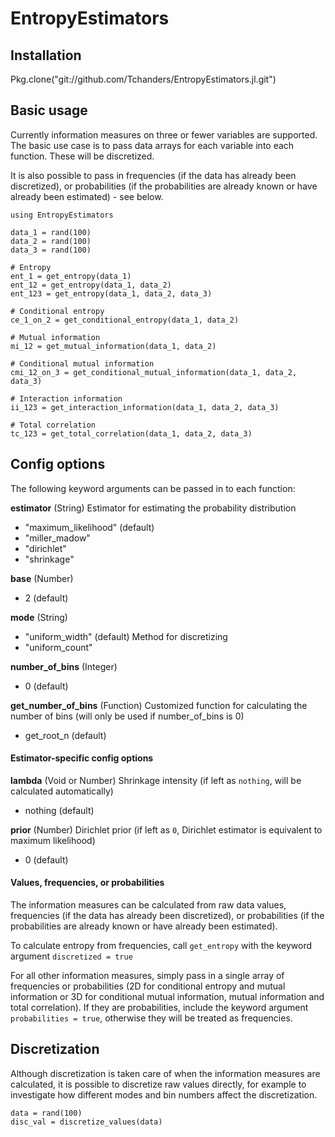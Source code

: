 # EntropyEstimators

## Installation

Pkg.clone("git://github.com/Tchanders/EntropyEstimators.jl.git")

## Basic usage

Currently information measures on three or fewer variables are supported. The basic use case is to pass data arrays for each variable into each function. These will be discretized.

It is also possible to pass in frequencies (if the data has already been discretized), or probabilities (if the probabilities are already known or have already been estimated) - see below.

```
using EntropyEstimators

data_1 = rand(100)
data_2 = rand(100)
data_3 = rand(100)

# Entropy
ent_1 = get_entropy(data_1)
ent_12 = get_entropy(data_1, data_2)
ent_123 = get_entropy(data_1, data_2, data_3)

# Conditional entropy
ce_1_on_2 = get_conditional_entropy(data_1, data_2)

# Mutual information
mi_12 = get_mutual_information(data_1, data_2)

# Conditional mutual information
cmi_12_on_3 = get_conditional_mutual_information(data_1, data_2, data_3)

# Interaction information
ii_123 = get_interaction_information(data_1, data_2, data_3)

# Total correlation
tc_123 = get_total_correlation(data_1, data_2, data_3)
```

## Config options

The following keyword arguments can be passed in to each function:

**estimator** (String) Estimator for estimating the probability distribution
* "maximum_likelihood" (default)
* "miller_madow"
* "dirichlet"
* "shrinkage"

**base** (Number)
* 2 (default)

**mode** (String)
* "uniform_width" (default) Method for discretizing
* "uniform_count"

**number_of_bins** (Integer)
* 0 (default)

**get_number_of_bins** (Function) Customized function for calculating the number of bins (will only be used if number_of_bins is 0)
* get_root_n (default)

#### Estimator-specific config options

**lambda** (Void or Number) Shrinkage intensity (if left as `nothing`, will be calculated automatically)
* nothing (default)

**prior** (Number) Dirichlet prior (if left as `0`, Dirichlet estimator is equivalent to maximum likelihood)
* 0 (default)

#### Values, frequencies, or probabilities

The information measures can be calculated from raw data values, frequencies (if the data has already been discretized), or probabilities (if the probabilities are already known or have already been estimated).

To calculate entropy from frequencies, call `get_entropy` with the keyword argument `discretized = true`

For all other information measures, simply pass in a single array of frequencies or probabilities (2D for conditional entropy and mutual information or 3D for conditional mutual information, mutual information and total correlation). If they are probabilities, include the keyword argument `probabilities = true`, otherwise they will be treated as frequencies.

## Discretization

Although discretization is taken care of when the information measures are calculated, it is possible to discretize raw values directly, for example to investigate how different modes and bin numbers affect the discretization.

```
data = rand(100)
disc_val = discretize_values(data)
```
